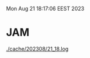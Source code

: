Mon Aug 21 18:17:06 EEST 2023
# JAM
<a href='./cache/202308/21_18.log'>./cache/202308/21_18.log</a>
